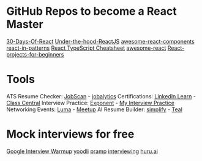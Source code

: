 # GitHub Repos to become a React Master

[30-Days-Of-React](https://github.com/Asabeneh/30-Days-Of-React "30 Days Of React")
[Under-the-hood-ReactJS](https://github.com/Bogdan-Lyashenko/Under-the-hood-ReactJS "Under the hood ReactJS")
[awesome-react-components](https://github.com/brillout/awesome-react-components "awesome react components")
[react-in-patterns](https://github.com/krasimir/react-in-patterns "react in patterns")
[React TypeScript Cheatsheet](https://github.com/streamich/react-use "React TypeScript Cheatsheet")
[awesome-react](https://github.com/enaqx/awesome-react "awesome react")
[React-projects-for-beginners](https://github.com/ianshulx/React-projects-for-beginners "React projects for beginners")

# Tools
ATS Resume Checker: [JobScan](https://www.jobscan.co/ "Paid") - [jobalytics](https://www.jobalytics.co/ "Free")
Certifications: [LinkedIn Learn](https://www.linkedin.com/learning/ "Paid") - [Class Central](https://www.classcentral.com/ "Free")
Interview Practice: [Exponent](https://www.tryexponent.com/ "Paid") - [My Interview Practice](https://myinterviewpractice.com/ "Free")
Networking Events: [Luma](https://luma.com/?locale=en-IN "Paid") - [Meetup](https://www.meetup.com/ "Free")
AI Resume Builder: [simplify](https://simplify.jobs/ "Paid") - [Teal](https://www.tealhq.com/ "Free")

# Mock interviews for free
[Google Interview Warmup](https://grow.google/certificates/interview-warmup/)
[yoodli](https://yoodli.ai/)
[pramp](https://www.pramp.com/#/)
[interviewing](https://interviewing.io/)
[huru.ai](https://huru.ai/)

